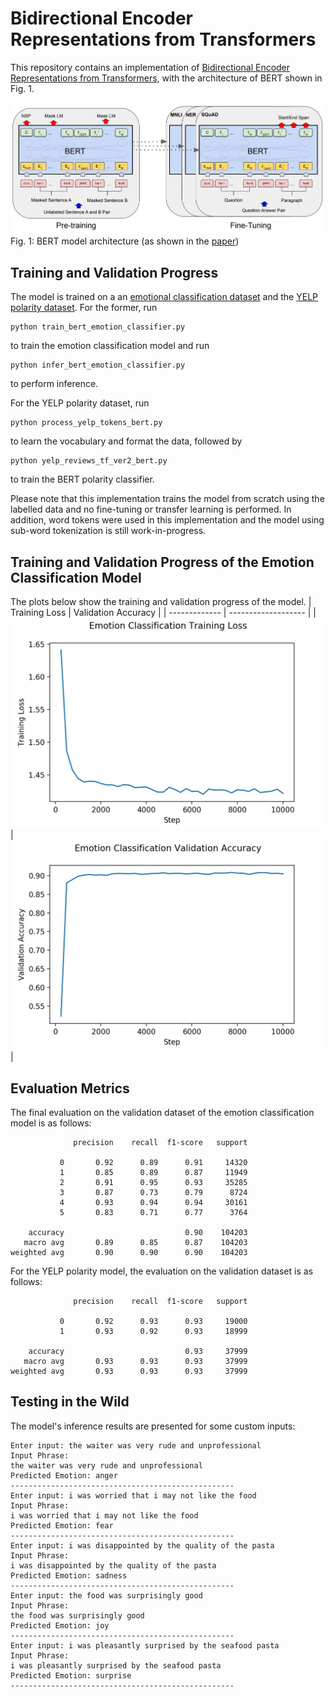 # Bidirectional Encoder Representations from Transformers
This repository contains an implementation of [Bidirectional Encoder Representations from Transformers](https://arxiv.org/abs/1810.04805v2), with the architecture of BERT shown in Fig. 1. 

![BERT_architecture](BERT_network.JPG)
Fig. 1: BERT model architecture (as shown in the [paper](https://arxiv.org/abs/1810.04805v2))

## Training and Validation Progress
The model is trained on a an [emotional classification dataset](https://github.com/dair-ai/emotion_dataset) and the [YELP polarity dataset](https://course.fast.ai/datasets). For the former, run
```
python train_bert_emotion_classifier.py
```
to train the emotion classification model and run
```
python infer_bert_emotion_classifier.py
```
to perform inference. 

For the YELP polarity dataset, run
```
python process_yelp_tokens_bert.py
```
to learn the vocabulary and format the data, followed by
```
python yelp_reviews_tf_ver2_bert.py
```
to train the BERT polarity classifier. 

Please note that this implementation trains the model from scratch using the labelled data and no fine-tuning or transfer learning is performed. In addition, word tokens were used in this implementation and the model using sub-word tokenization is still work-in-progress.

## Training and Validation Progress of the Emotion Classification Model
The plots below show the training and validation progress of the model.
| Training Loss | Validation Accuracy |
| ------------- | ------------------- |
| ![training_loss](training_loss.jpg) | ![validation_accuracy](validation_accuracy.jpg) |

## Evaluation Metrics
The final evaluation on the validation dataset of the emotion classification model is as follows:
```
              precision    recall  f1-score   support

           0       0.92      0.89      0.91     14320
           1       0.85      0.89      0.87     11949
           2       0.91      0.95      0.93     35285
           3       0.87      0.73      0.79      8724
           4       0.93      0.94      0.94     30161
           5       0.83      0.71      0.77      3764

    accuracy                           0.90    104203
   macro avg       0.89      0.85      0.87    104203
weighted avg       0.90      0.90      0.90    104203
```

For the YELP polarity model, the evaluation on the validation dataset is as follows:
```
              precision    recall  f1-score   support

           0       0.92      0.93      0.93     19000
           1       0.93      0.92      0.93     18999

    accuracy                           0.93     37999
   macro avg       0.93      0.93      0.93     37999
weighted avg       0.93      0.93      0.93     37999
```

## Testing in the Wild
The model's inference results are presented for some custom inputs:
```
Enter input: the waiter was very rude and unprofessional
Input Phrase:
the waiter was very rude and unprofessional
Predicted Emotion: anger
--------------------------------------------------
Enter input: i was worried that i may not like the food
Input Phrase:
i was worried that i may not like the food
Predicted Emotion: fear
--------------------------------------------------
Enter input: i was disappointed by the quality of the pasta
Input Phrase:
i was disappointed by the quality of the pasta
Predicted Emotion: sadness
--------------------------------------------------
Enter input: the food was surprisingly good
Input Phrase:
the food was surprisingly good
Predicted Emotion: joy
--------------------------------------------------
Enter input: i was pleasantly surprised by the seafood pasta
Input Phrase:
i was pleasantly surprised by the seafood pasta
Predicted Emotion: surprise
--------------------------------------------------
```

